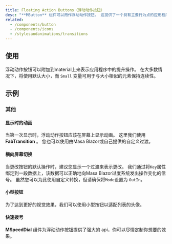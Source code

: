 ```yaml
---
title: Floating Action Buttons（浮动动作按钮）
desc: "**MButton** 组件可以用作浮动动作按钮。 这提供了一个具有主要行为点的应用程序。 结合 **MSpeedDial** 组件, 您可以创建一组可供用户使用的功能"
related:
  - /components/button
  - /components/icons
  - /stylesandanimations/transitions
---
```


## 使用

浮动动作按钮可以附加到material上来表示应用程序中的提升操作。 在大多数情况下，将使用默认大小，而 `Small` 变量可用于与大小相似的元素保持连续性。

<floating-action-buttons-usage></floating-action-buttons-usage>

## 示例

### 其他

#### 显示时的动画

当第一次显示时，浮动动作按钮应该在屏幕上显示动画。 这里我们使用 **FabTransition** 。 您也可以使用由Masa Blazor或自己提供的自定义过渡。

<example file="" />

#### 横向屏幕切换

当更改按钮的默认操作时，建议您显示一个过渡来表示更改。 我们通过将`Key`属性绑定到一段数据上，该数据可以正确地向Masa Blazor过度系统发出操作变化的信号。 虽然您可以为此使用自定义转换，但请确保将`Mode`设置为 `OutIn`。

<example file="" />

#### 小型按钮

为了达到更好的视觉效果，我们可以使用小型按钮以适配列表的头像。

<example file="" />

#### 快速拨号

**MSpeedDial** 组件为浮动动作按钮提供了强大的 api，你可以尽情定制你想要的效果。

<example file="" />





